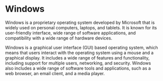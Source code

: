 # Windows

Windows is a proprietary operating system developed by Microsoft that is widely used on personal computers, laptops, and tablets. It is known for its user-friendly interface, wide range of software applications, and compatibility with a wide range of hardware devices.

Windows is a graphical user interface (GUI) based operating system, which means that users interact with the operating system using a mouse and a graphical display. It includes a wide range of features and functionality, including support for multiple users, networking, and security. Windows also includes a wide range of software tools and applications, such as a web browser, an email client, and a media player.
